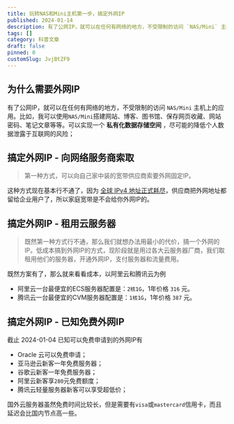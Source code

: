 ```yaml
---
title: 玩转NAS和Mini主机第一步，搞定外网IP
published: 2024-01-14
description: 有了公网IP，就可以在任何有网络的地方，不受限制的访问 `NAS/Mini` 主机上的应用。
tags: []
category: 科普文章
draft: false
pinned: 0
customSlug: JvjBtZF9
---
```

## 为什么需要外网IP

有了公网IP，就可以在任何有网络的地方，不受限制的访问 `NAS/Mini` 主机上的应用。比如，我可以使用`NAS/Mini`搭建网站、博客、图书馆、保存网页收藏、网站密码、笔记文章等等。可以实现一个 **私有化数据存储空间** ，尽可能的降低个人数据泄露于互联网的风险；

## 搞定外网IP - 向网络服务商索取

> 第一种方式，可以向自己家中装的宽带供应商索要外网固定IP。

这种方式现在基本行不通了，因为 [全球 IPv4 地址正式耗尽](https://www.infoq.cn/article/vpdcmupcw3mev3l2kx41)，供应商把外网地址都留给企业用户了，所以家庭宽带是不会给你外网IP的。

## 搞定外网IP - 租用云服务器

> 既然第一种方式行不通，那么我们就想办法用最小的代价，搞一个外网的IP。低成本搞到外网IP的方式，现阶段就是用过各大云服务器厂商，我们取租用他们的服务器，开通外网IP，支付服务器和流量费用。

既然方案有了，那么就来看看成本，以阿里云和腾讯云为例

- 阿里云一台最便宜的ECS服务器配置是：`2核1G`，1年价格 `316` 元。
- 腾讯云一台最便宜的CVM服务器配置是：`1核1G`，1年价格 `387` 元。

## 搞定外网IP - 已知免费外网IP

截止 2024-01-04 已知可以免费申请到的外网IP有

- Oracle 云可以免费申请；
- 亚马逊云新客一年免费服务器；
- 谷歌云新客一年免费服务器；
- 阿里云新客享`280`元免费额度；
- 腾讯云轻量服务器新客可以享受超低价；

国外云服务器虽然免费时间比较长，但是需要有`visa`或`mastercard`信用卡，而且延迟会比国内节点高一些。